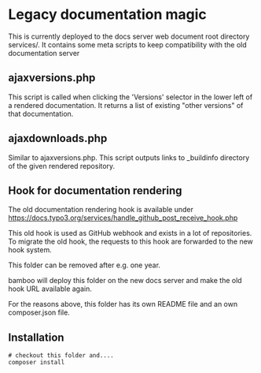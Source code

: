 # Legacy documentation magic

This is currently deployed to the docs server web document root directory services/.
It contains some meta scripts to keep compatibility with the old documentation server

## ajaxversions.php

This script is called when clicking the 'Versions' selector in the lower
left of a rendered documentation. It returns a list of existing "other versions"
of that documentation. 

## ajaxdownloads.php

Similar to ajaxversions.php. This script outputs links to _buildinfo directory
of the given rendered repository.


## Hook for documentation rendering

The old documentation rendering hook is available under https://docs.typo3.org/services/handle_github_post_receive_hook.php

This old hook is used as GitHub webhook and exists in a lot of repositories. To migrate the old hook, the requests to this hook are forwarded to the new hook system.

This folder can be removed after e.g. one year.

bamboo will deploy this folder on the new docs server and make the old hook URL available again.

For the reasons above, this folder has its own README file and an own composer.json file.

## Installation

    # checkout this folder and....
    composer install